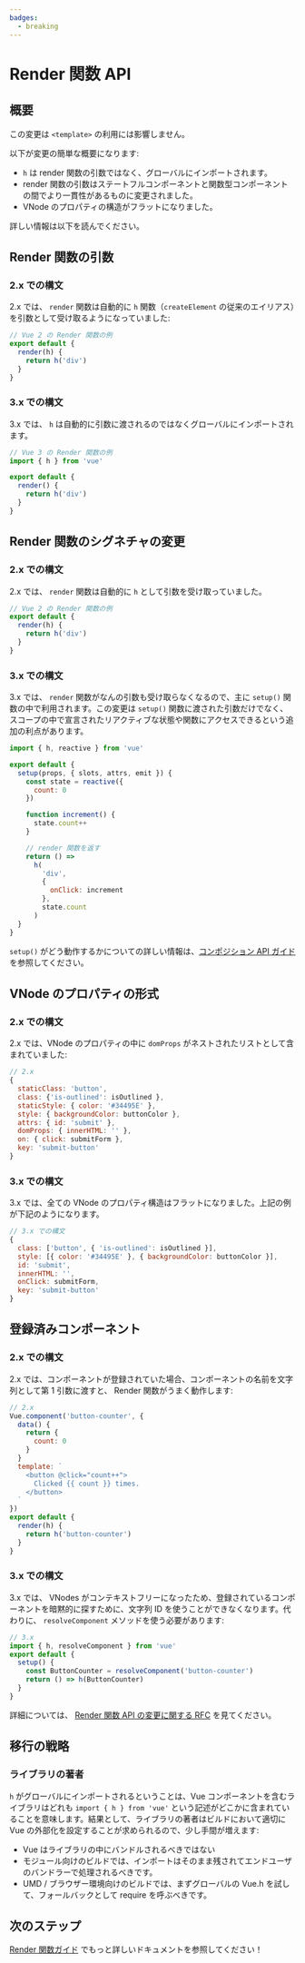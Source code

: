 ```yaml
---
badges:
  - breaking
---
```


# Render 関数 API <MigrationBadges :badges="$frontmatter.badges" />

## 概要

この変更は `<template>` の利用には影響しません。

以下が変更の簡単な概要になります:

- `h` は render 関数の引数ではなく、グローバルにインポートされます。
- render 関数の引数はステートフルコンポーネントと関数型コンポーネントの間でより一貫性があるものに変更されました。
- VNode のプロパティの構造がフラットになりました。

詳しい情報は以下を読んでください。

## Render 関数の引数

### 2.x での構文

2.x では、 `render` 関数は自動的に `h` 関数（`createElement` の従来のエイリアス）を引数として受け取るようになっていました:

```js
// Vue 2 の Render 関数の例
export default {
  render(h) {
    return h('div')
  }
}
```

### 3.x での構文

3.x では、 `h` は自動的に引数に渡されるのではなくグローバルにインポートされます。

```js
// Vue 3 の Render 関数の例
import { h } from 'vue'

export default {
  render() {
    return h('div')
  }
}
```

## Render 関数のシグネチャの変更

### 2.x での構文

2.x では、 `render` 関数は自動的に `h` として引数を受け取っていました。

```js
// Vue 2 の Render 関数の例
export default {
  render(h) {
    return h('div')
  }
}
```

### 3.x での構文

3.x では、 `render` 関数がなんの引数も受け取らなくなるので、主に `setup()` 関数の中で利用されます。この変更は `setup()` 関数に渡された引数だけでなく、スコープの中で宣言されたリアクティブな状態や関数にアクセスできるという追加の利点があります。

```js
import { h, reactive } from 'vue'

export default {
  setup(props, { slots, attrs, emit }) {
    const state = reactive({
      count: 0
    })

    function increment() {
      state.count++
    }

    // render 関数を返す
    return () =>
      h(
        'div',
        {
          onClick: increment
        },
        state.count
      )
  }
}
```

`setup()` がどう動作するかについての詳しい情報は、[コンポジション API ガイド](/guide/composition-api-introduction.html)を参照してください。

## VNode のプロパティの形式

### 2.x での構文

2.x では、VNode のプロパティの中に `domProps` がネストされたリストとして含まれていました:

```js
// 2.x
{
  staticClass: 'button',
  class: {'is-outlined': isOutlined },
  staticStyle: { color: '#34495E' },
  style: { backgroundColor: buttonColor },
  attrs: { id: 'submit' },
  domProps: { innerHTML: '' },
  on: { click: submitForm },
  key: 'submit-button'
}
```

### 3.x での構文

3.x では、全ての VNode のプロパティ構造はフラットになりました。上記の例が下記のようになります。

```js
// 3.x での構文
{
  class: ['button', { 'is-outlined': isOutlined }],
  style: [{ color: '#34495E' }, { backgroundColor: buttonColor }],
  id: 'submit',
  innerHTML: '',
  onClick: submitForm,
  key: 'submit-button'
}
```

## 登録済みコンポーネント

### 2.x での構文

2.x では、コンポーネントが登録されていた場合、コンポーネントの名前を文字列として第 1 引数に渡すと、 Render 関数がうまく動作します:

```js
// 2.x
Vue.component('button-counter', {
  data() {
    return {
      count: 0
    }
  }
  template: `
    <button @click="count++">
      Clicked {{ count }} times.
    </button>
  `
})
export default {
  render(h) {
    return h('button-counter')
  }
}
```

### 3.x での構文

3.x では、 VNodes がコンテキストフリーになったため、登録されているコンポーネントを暗黙的に探すために、文字列 ID を使うことができなくなります。代わりに、 `resolveComponent` メソッドを使う必要があります:

```js
// 3.x
import { h, resolveComponent } from 'vue'
export default {
  setup() {
    const ButtonCounter = resolveComponent('button-counter')
    return () => h(ButtonCounter)
  }
}
```

詳細については、 [Render 関数 API の変更に関する RFC](https://github.com/vuejs/rfcs/blob/master/active-rfcs/0008-render-function-api-change.md#context-free-vnodes) を見てください。

## 移行の戦略

### ライブラリの著者

`h` がグローバルにインポートされるということは、Vue コンポーネントを含むライブラリはどれも `import { h } from 'vue'` という記述がどこかに含まれていることを意味します。結果として、ライブラリの著者はビルドにおいて適切に Vue の外部化を設定することが求められるので、少し手間が増えます:

- Vue はライブラリの中にバンドルされるべきではない
- モジュール向けのビルドでは、インポートはそのまま残されてエンドユーザのバンドラーで処理されるべきです。
- UMD / ブラウザー環境向けのビルドでは、まずグローバルの Vue.h を試して、フォールバックとして require を呼ぶべきです。

## 次のステップ

[Render 関数ガイド](/guide/render-function) でもっと詳しいドキュメントを参照してください！
